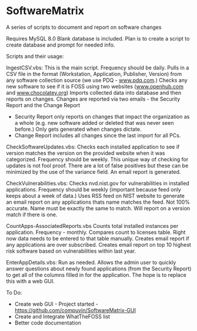 # SoftwareMatrix
A series of scripts to document and report on software changes

Requires MySQL 8.0
Blank database is included. Plan is to create a script to create database and prompt for needed info.

Scripts and their usage:

IngestCSV.vbs:
This is the main script. Frequency should be daily.
Pulls in a CSV file in the format (Workstation, Application, Publisher, Version) from any software collection source (we use PDQ - www.pdq.com.)
Checks any new software to see if it is FOSS using two websites (www.openhub.com and www.chocolatey.org)
Imports collected data into database and then reports on changes.
Changes are reported via two emails - the Security Report and the Change Report
- Security Report only reports on changes that impact the organization as a whole (e.g. new software added or deleted that was never seen before.) Only gets generated when changes dictate.
- Change Report includes all changes since the last import for all PCs.

CheckSoftwareUpdates.vbs:
Checks each installed application to see if version matches the version on the provided website when it was categorized. Frequency should be weekly.
This unique way of checking for updates is not fool proof. There are a lot of false positives but these can be minimized by the use of the variance field.
An email report is generated.

CheckVulnerabilities.vbs:
Checks nvd.nist.gov for vulnerabilities in installed applications. Frequency should be weekly (important because feed only keeps about a week of data.)
Uses RSS feed on NIST website to generate an email report on any applications thats name matches the feed. Not 100% accurate. Name must be exactly the same to match.
Will report on a version match if there is one.

CountApps-AssociatedReports.vbs
Counts total installed instances per application. Frequency - monthly.
Compares count to licenses table. Right now data needs to be entered to that table manually.
Creates email report if any applications are over subscribed.
Creates email report on top 10 highest risk software based on vulnerabilities within last year.

EnterAppDetails.vbs:
Run as needed.
Allows the admin user to quickly answer questions about newly found applications (from the Security Report) to get all of the columns filled in for the application.
The hope is to replace this with a web GUI.


To Do:
- Create web GUI - Project started - https://github.com/compuvin/SoftwareMatrix-GUI
- Create and Integrate WhatTheFOSS list
- Better code documentation